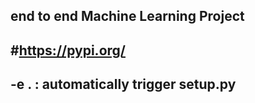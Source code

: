 ## end to end Machine Learning Project
## #https://pypi.org/
## -e .  : automatically trigger  setup.py
